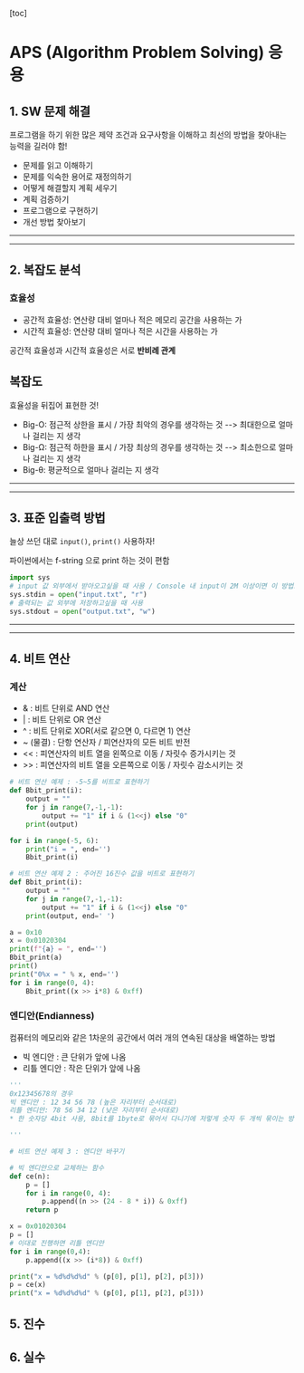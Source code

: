 [toc]

# APS (Algorithm Problem Solving) 응용

## 1. SW 문제 해결

프로그램을 하기 위한 많은 제약 조건과 요구사항을 이해하고 최선의 방법을 찾아내는 능력을 길러야 함!

- 문제를 읽고 이해하기
- 문제를 익숙한 용어로 재정의하기
- 어떻게 해결할지 계획 세우기
- 계획 검증하기
- 프로그램으로 구현하기
- 개선 방법 찾아보기

---

----

## 2. 복잡도 분석

### 효율성 

- 공간적 효율성: 연산량 대비 얼마나 적은 메모리 공간을 사용하는 가
- 시간적 효율성: 연산량 대비 얼마나 적은 시간을 사용하는 가

공간적 효율성과 시간적 효율성은 서로 **반비례 관계**



## 복잡도

효율성을 뒤집어 표현한 것!

- Big-O: 점근적 상한을 표시 / 가장 최악의 경우를 생각하는 것 --> 최대한으로 얼마나 걸리는 지 생각
- Big-Ω: 점근적 하한을 표시 / 가장 최상의 경우를 생각하는 것 --> 최소한으로 얼마나 걸리는 지 생각
- Big-θ: 평균적으로 얼마나 걸리는 지 생각

---

----

## 3. 표준 입출력 방법

늘상 쓰던 대로 `input()`, `print()` 사용하자!

파이썬에서는 f-string 으로 print 하는 것이 편함

```python
import sys
# input 값 외부에서 받아오고싶을 때 사용 / Console 내 input이 2M 이상이면 이 방법으로만 input
sys.stdin = open("input.txt", "r")
# 출력되는 값 외부에 저장하고싶을 때 사용
sys.stdout = open("output.txt", "w")
```

---

----

## 4. 비트 연산

### 계산

- & : 비트 단위로 AND 연산
- | : 비트 단위로 OR 연산
- ^ : 비트 단위로 XOR(서로 같으면 0, 다르면 1) 연산
- ~ (물결) : 단항 연산자 / 피연산자의 모든 비트 반전
- \<< : 피연산자의 비트 열을 왼쪽으로 이동 / 자릿수 증가시키는 것
- \>> : 피연산자의 비트 열을 오른쪽으로 이동 / 자릿수 감소시키는 것

```python
# 비트 연산 예제 : -5~5를 비트로 표현하기
def Bbit_print(i):
    output = ""
    for j in range(7,-1,-1):
        output += "1" if i & (1<<j) else "0"
    print(output)

for i in range(-5, 6):
    print("i = ", end='')
    Bbit_print(i)
```

```python
# 비트 연산 예제 2 : 주어진 16진수 값을 비트로 표현하기
def Bbit_print(i):
    output = ""
    for j in range(7,-1,-1):
        output += "1" if i & (1<<j) else "0"
    print(output, end=' ')

a = 0x10
x = 0x01020304
print(f"{a} = ", end='')
Bbit_print(a)
print()
print("0%x = " % x, end='')
for i in range(0, 4):
    Bbit_print((x >> i*8) & 0xff)
```



### 엔디안(Endianness)

컴퓨터의 메모리와 같은 1차운의 공간에서 여러 개의 연속된 대상을 배열하는 방법

- 빅 엔디안 : 큰 단위가 앞에 나옴
- 리틀 엔디안 : 작은 단위가 앞에 나옴

```python
'''
0x12345678의 경우
빅 엔디안 : 12 34 56 78 (높은 자리부터 순서대로)
리틀 엔디안: 78 56 34 12 (낮은 자리부터 순서대로)
* 한 숫자당 4bit 사용, 8bit를 1byte로 묶어서 다니기에 저렇게 숫자 두 개씩 묶이는 방식!

'''
```

```python
# 비트 연산 예제 3 : 엔디안 바꾸기

# 빅 엔디안으로 교체하는 함수
def ce(n):
    p = []
    for i in range(0, 4):
        p.append((n >> (24 - 8 * i)) & 0xff)
    return p

x = 0x01020304
p = []
# 이대로 진행하면 리틀 엔디안
for i in range(0,4):
    p.append((x >> (i*8)) & 0xff)

print("x = %d%d%d%d" % (p[0], p[1], p[2], p[3]))
p = ce(x)
print("x = %d%d%d%d" % (p[0], p[1], p[2], p[3]))
```



## 5. 진수

## 6. 실수